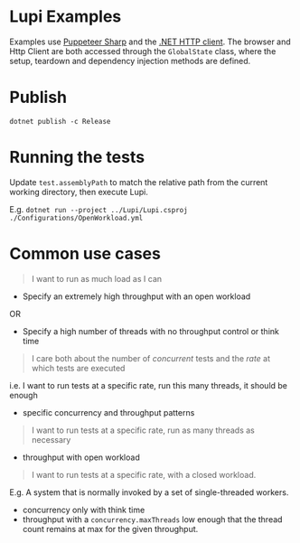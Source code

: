 # Lupi Examples
Examples use [Puppeteer Sharp](https://github.com/hardkoded/puppeteer-sharp) and the [.NET HTTP client](https://docs.microsoft.com/en-us/dotnet/api/system.net.http.httpclient?view=netcore-3.1). The browser and Http Client are both accessed through the `GlobalState` class, where the setup, teardown and dependency injection methods are defined.

# Publish
`dotnet publish -c Release`

# Running the tests
Update `test.assemblyPath` to match the relative path from the current working directory, then execute Lupi.

E.g.
`dotnet run --project ../Lupi/Lupi.csproj ./Configurations/OpenWorkload.yml`

# Common use cases
> I want to run as much load as I can
 - Specify an extremely high throughput with an open workload

 OR
 
 - Specify a high number of threads with no throughput control or think time

> I care both about the number of _concurrent_ tests and the _rate_ at which tests are executed

i.e. I want to run tests at a specific rate, run this many threads, it should be enough
 - specific concurrency and throughput patterns

> I want to run tests at a specific rate, run as many threads as necessary

 - throughput with open workload

> I want to run tests at a specific rate, with a closed workload.

E.g. A system that is normally invoked by a set of single-threaded workers.
 - concurrency only with think time
 - throughput with a `concurrency.maxThreads` low enough that the thread count remains at max for the given throughput.
